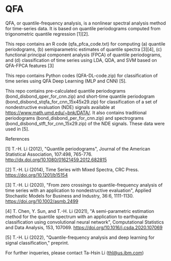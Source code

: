 # QFA
QFA, or quantile-frequency analysis, is a nonlinear spectral analysis method for time-series data. It is based on quantile periodograms computed from trigonometric quantile regression [1][2].

This repo contains an R code (qfa_pfca_code.txt) for computing (a) quantile periodograms, (b) semiparametric estimates of quantile spectra [3][4], (c) functional principal component analysis (FPCA) of quantile periodograms, and (d) classification of time series using LDA, QDA, and SVM based on QFA-FPCA features [3]

This repo contains Python codes (QFA-DL-code.zip) for classification of time series using QFA Deep Learning (MLP and CNN) [5].

This repo contains pre-calculated quantile periodograms (bond_disbond_qper_for_cnn.zip) and short-time quantile periodogram (bond_disbond_stqfa_for_cnn_15x45x29.zip) for classification of a set of nondestructive evaluation (NDE) signals available at https://www.math.umd.edu/~bnk/DATA/. It also contains traditional periodograms (bond_disbond_per_for_cnn.zip) and spectrograms (bond_disbond_stft_for_cnn_15x29.zip) of the NDE signals. These data were used in [5].

References

[1] T.-H. Li (2012), "Quantile periodograms", Journal of the American Statistical Association, 107:498, 765-776. http://dx.doi.org/10.1080/01621459.2012.682815

[2] T.-H. Li (2014), Time Series with Mixed Spectra, CRC Press. https://doi.org/10.1201/b15154

[3] T.-H. Li (2020), "From zero crossings to quantile-frequency analysis of time series with an application to nondestructive evaluation", Applied Stochastic Models for Business and Industry, 36:6, 1111-1130. https://doi.org/10.1002/asmb.2499

[4] T. Chen, Y. Sun, and T.-H. Li (2021), "A semi-parametric estimation method for the quantile spectrum with an application to earthquake classification using convolutional neural network", Computational Statistics and Data Analysis, 153, 107069. https://doi.org/10.1016/j.csda.2020.107069

[5] T.-H. Li (2022), "Quantile-frequency analysis and deep learning for signal classification," preprint. 


For further inqueries, please contact Ta-Hsin Li (thl@us.ibm.com)
